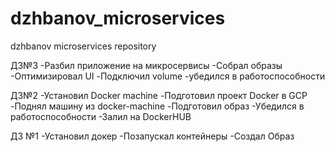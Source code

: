 # dzhbanov_microservices
dzhbanov microservices repository

ДЗ№3
-Разбил приложение на микросервисы
-Собрал образы
-Оптимизировал UI
-Подключил volume
-убедился в работоспособности

ДЗ№2 
-Установил Docker machine
-Подготовил проект Docker в GCP
-Поднял машину из docker-machine
-Подготовил образ
-Убедился в работоспособности
-Залил на DockerHUB


ДЗ №1 
-Установил докер
-Позапускал контейнеры
-Создал Образ
